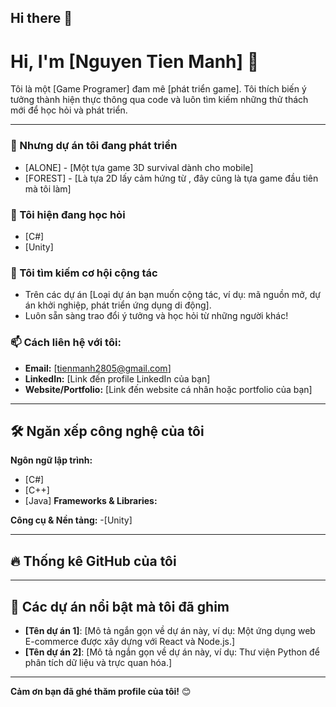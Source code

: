 ## Hi there 👋

<!--
**nguyentienmanh28052005/nguyentienmanh28052005** is a ✨ _special_ ✨ repository because its `README.md` (this file) appears on your GitHub profile.

Here are some ideas to get you started:

- 🔭 I’m currently working on ...
- 🌱 I’m currently learning ...
- 👯 I’m looking to collaborate on ...
- 🤔 I’m looking for help with ...
- 💬 Ask me about ...
- 📫 How to reach me: ...
- 😄 Pronouns: ...
- ⚡ Fun fact: ...
-->
# Hi, I'm [Nguyen Tien Manh] 👋

<!-- Giới thiệu ngắn gọn về bản thân bạn -->
Tôi là một [Game Programer] đam mê [phát triển game]. Tôi thích biến ý tưởng thành hiện thực thông qua code và luôn tìm kiếm những thử thách mới để học hỏi và phát triển.

---

### 🔭 Nhưng dự án tôi đang phát triển
- [ALONE] - [Một tựa game 3D survival dành cho mobile]
- [FOREST] - [Là tựa 2D lấy cảm hứng từ , đây cũng là tựa game đầu tiên mà tôi làm]
<!-- Thêm nhiều dòng nếu cần -->

### 🌱 Tôi hiện đang học hỏi
- [C#]
- [Unity]
<!-- Thêm nhiều dòng nếu cần -->

### 👯 Tôi tìm kiếm cơ hội cộng tác
- Trên các dự án [Loại dự án bạn muốn cộng tác, ví dụ: mã nguồn mở, dự án khởi nghiệp, phát triển ứng dụng di động].
- Luôn sẵn sàng trao đổi ý tưởng và học hỏi từ những người khác!

### 📫 Cách liên hệ với tôi:
- **Email:** [tienmanh2805@gmail.com]
- **LinkedIn:** [Link đến profile LinkedIn của bạn]
- **Website/Portfolio:** [Link đến website cá nhân hoặc portfolio của bạn]
<!-- Thêm các liên kết khác nếu có, ví dụ: Twitter, Dev.to -->

---

## 🛠️ Ngăn xếp công nghệ của tôi

<!-- Bạn có thể sử dụng các huy hiệu (badges) để hiển thị công nghệ của mình. Truy cập shields.io để tìm kiếm các huy hiệu. -->
<!-- Ví dụ: -->
**Ngôn ngữ lập trình:**
- [C#]
- [C++]
- [Java]
**Frameworks & Libraries:**

**Công cụ & Nền tảng:**
-[Unity]

---

## 🔥 Thống kê GitHub của tôi

<!-- Bạn có thể thêm các widget thống kê GitHub để làm profile sinh động hơn. -->
<!-- Để lấy các thẻ này, bạn có thể sử dụng GitHub Readme Stats: https://github.com/anuraghazra/github-readme-stats -->
<!-- Ví dụ: -->


---

## 🚀 Các dự án nổi bật mà tôi đã ghim

<!-- Đây là nơi bạn có thể mô tả chi tiết hơn về các dự án đã ghim của mình (nếu bạn muốn), hoặc đơn giản là để trống phần này vì GitHub đã hiển thị các dự án ghim ở dưới. -->
<!-- Ví dụ: -->
- **[Tên dự án 1]**: [Mô tả ngắn gọn về dự án này, ví dụ: Một ứng dụng web E-commerce được xây dựng với React và Node.js.]
- **[Tên dự án 2]**: [Mô tả ngắn gọn về dự án này, ví dụ: Thư viện Python để phân tích dữ liệu và trực quan hóa.]

---

**Cảm ơn bạn đã ghé thăm profile của tôi!** 😊
